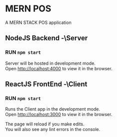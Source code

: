 # MERN POS 
A MERN STACK POS application

## NodeJS Backend    -\Server
### RUN `npm start`
Server will be hosted in development mode.\
Open [http://localhost:4000](http://localhost:4000) to view it in the browser.


## ReactJS FrontEnd  -\Client
### RUN `npm start`
Runs the Client app in the development mode.\
Open [http://localhost:3000](http://localhost:3000) to view it in the browser.

The page will reload if you make edits.\
You will also see any lint errors in the console.
